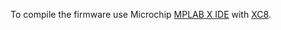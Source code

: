 To compile the firmware use Microchip [MPLAB X IDE](https://www.microchip.com/en-us/tools-resources/develop/mplab-x-ide) with [XC8](https://www.microchip.com/en-us/tools-resources/develop/mplab-xc-compilers/xc8).
